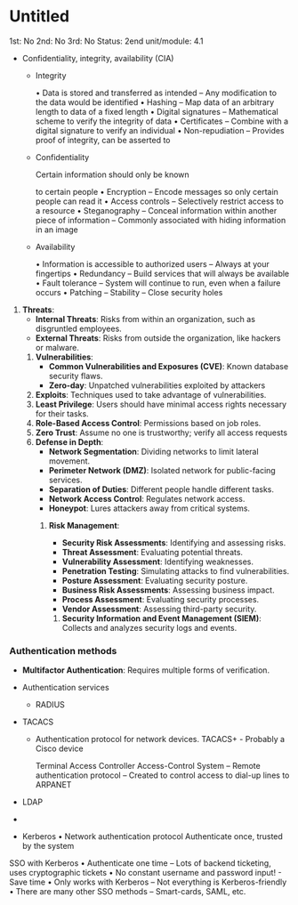 # Untitled

1st: No
2nd: No
3rd: No
Status: 2end
unit/module: 4.1

- Confidentiality, integrity, availability (CIA)
    - Integrity
        
        
        • Data is stored and transferred as intended
        – Any modification to the data would be identified
        • Hashing
        – Map data of an arbitrary length to data of a fixed length
        • Digital signatures
        – Mathematical scheme to verify the integrity of data
        • Certificates
        – Combine with a digital signature to verify an individual
        • Non-repudiation
        – Provides proof of integrity, can be asserted to
        
    - Confidentiality
        
         Certain information should only be known
        
        to certain people
        • Encryption
        – Encode messages so only certain people can read it
        • Access controls
        – Selectively restrict access to a resource
        • Steganography
        – Conceal information within another piece of information
        – Commonly associated with hiding information in an image
        
    - Availability
        
        
        • Information is accessible to authorized users
        – Always at your fingertips
        • Redundancy
        – Build services that will always be available
        • Fault tolerance
        – System will continue to run, even when a failure occurs
        • Patching
        – Stability
        – Close security holes
        
    
1. **Threats**:
    - **Internal Threats**: Risks from within an organization, such as disgruntled employees.
    - **External Threats**: Risks from outside the organization, like hackers or malware.
    1. **Vulnerabilities**:
        - **Common Vulnerabilities and Exposures (CVE)**: Known database security flaws.
        - **Zero-day**: Unpatched vulnerabilities exploited by attackers
    2. **Exploits**: Techniques used to take advantage of vulnerabilities.
    3. **Least Privilege**: Users should have minimal access rights necessary for their tasks.
    4. **Role-Based Access Control**: Permissions based on job roles.
    5. **Zero Trust**: Assume no one is trustworthy; verify all access requests
    6. **Defense in Depth**:
        - **Network Segmentation**: Dividing networks to limit lateral movement.
        - **Perimeter Network (DMZ)**: Isolated network for public-facing services.
        - **Separation of Duties**: Different people handle different tasks.
        - **Network Access Control**: Regulates network access.
        - **Honeypot**: Lures attackers away from critical systems.
        1. **Risk Management**:
            - **Security Risk Assessments**: Identifying and assessing risks.
            - **Threat Assessment**: Evaluating potential threats.
            - **Vulnerability Assessment**: Identifying weaknesses.
            - **Penetration Testing**: Simulating attacks to find vulnerabilities.
            - **Posture Assessment**: Evaluating security posture.
            - **Business Risk Assessments**: Assessing business impact.
            - **Process Assessment**: Evaluating security processes.
            - **Vendor Assessment**: Assessing third-party security.
            
            1. **Security Information and Event Management (SIEM)**: Collects and analyzes security logs and events.
            
    

### Authentication methods

- **Multifactor Authentication**: Requires multiple forms of verification.
- Authentication services
    - RADIUS
- TACACS
    - Authentication protocol for network devices. TACACS+ - Probably a Cisco device
        
        Terminal Access Controller Access-Control System
        – Remote authentication protocol
        – Created to control access to dial-up lines to ARPANET
        
- LDAP
- 
- Kerberos
• Network authentication protocol Authenticate once, trusted by the system

SSO with Kerberos
• Authenticate one time
– Lots of backend ticketing, uses cryptographic tickets
• No constant username and password input! - Save time
• Only works with Kerberos
– Not everything is Kerberos-friendly
• There are many other SSO methods
– Smart-cards, SAML, etc.